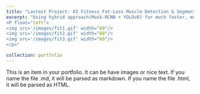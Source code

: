 ```yaml
---
title: "Lastest Project: AI Fitness Fat-Loss Muscle Detection & Segmentation"
excerpt: "Using hybrid approach(Mask-RCNN + YOLOv8) for much faster, more accurate detection and segmentation of objects.<br/>
<P float="left">
<img src='/images/fit1.gif' width="60"/>
<img src='/images/fit2.gif' width="60"/>
<img src='/images/fit3.gif' width="60"/>
</p>"

collection: portfolio
---
```


This is an item in your portfolio. It can be have images or nice text. If you name the file .md, it will be parsed as markdown. If you name the file .html, it will be parsed as HTML. 
